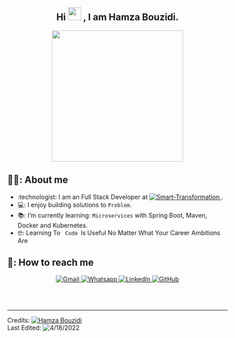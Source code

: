 <!-- Title -->
<section name="Title" align="center">
  <h1>
    Hi
    <img src="https://media.giphy.com/media/hvRJCLFzcasrR4ia7z/giphy.gif" width="30" />
    , I am Hamza Bouzidi.
  </h1>
</section>  <!-- End::Title -->
<!-- Hero -->
<section name="Hero" align="center">
  <img src="https://readme-typing-svg.herokuapp.com/?color=%231CCC44&lines=>+Welcome+to+my+Github+Profile+..." width=300 />
</section> <!-- End::Hero -->
<!-- Github Statistics -->
<section name="statistics" >
<!--   <h2>
    <img src="https://media.giphy.com/media/iY8CRBdQXODJSCERIr/giphy.gif" width="30px">
    Github Stats
  </h2> -->
<!--   <div align="center"> -->
    <!-- Basic stats -->
<!--     <img src="https://github-readme-stats.vercel.app/api?username=hamzabzd17&theme=dark" alt="Hamza's GitHub stats" /> -->
    <!-- Top Langs -->
    <!-- <img src="https://github-readme-stats.vercel.app/api/top-langs/?username=hamzabzd17" alt="Hamza's GitHub Top Langs" /> -->
    <!-- pinned repo -->
    <!-- [![Readme Card](https://github-readme-stats.vercel.app/api/pin/?username=anuraghazra&repo=github-readme-stats)](https://github.com/anuraghazra/github-readme-stats) -->
<!--   </div> -->
</section> <!-- End::Hero -->
<!-- <br><br> -->
<!-- About me -->
<section name="About me">
  <h2>
    👨‍💻: About me
  </h2>
</section>  <!-- End::About me -->
  <ul>
    <li>
     :technologist: I am an Full Stack Developer at
      <a href="https://www.linkedin.com/company/smart-transformation/">
        <img src="https://img.shields.io/static/v1?label=&message=Smart+Transformation&color=blue&style=plastic" alt="Smart-Transformation "/>
      </a>
      .
    </li>
    <li>
      💻: I enjoy building solutions to <code>Problem</code>.
    </li>
    <li>
     📚: I’m currently learning:
      <code>Microservices</code> with Spring Boot, Maven, Docker and Kubernetes.
    </li>
    <li>
      🤓: Learning To <code> Code </code>Is Useful No Matter What Your Career Ambitions Are
    </li>
  </ul>
<!-- <br><br> -->
<!-- Contact -->
<section name="Contact">
  <h2>
    💌: How to reach me
  </h2>
  <p align="center">
    <!-- Email -->
    <a href="mailto:hamzabzd17@gmail.com">
      <img src="https://img.shields.io/badge/gmail-%23EA4335.svg?style=plastic&logo=gmail&logoColor=white" alt="Gmail"/>
    </a>
    <!-- Whatsapp -->
    <a href="https://wa.me/00212636133706">
      <img src="https://img.shields.io/badge/whatsapp-%2325D366.svg?style=plastic&logo=whatsapp&logoColor=white" alt="Whatsapp"/>
    </a>
    <!-- LinkedIn -->
    <a href="https://www.linkedin.com/in/hamza-bouzidi-46733b196/">
      <img src="https://img.shields.io/badge/linkedin-%230A66C2.svg?style=plastic&logo=linkedin&logoColor=white" alt="LinkedIn"/>
    </a>
    <!-- Github -->
    <a href="https://github.com/hamzabzd17">
      <img src="https://img.shields.io/badge/github-%23181717.svg?style=plastic&logo=github&logoColor=white" alt="GitHub"/>
    </a>
    <!-- Instagram -->
    <!-- <a href="https://www.instagram.com/hamza__bouzidi/">
      <img src="https://img.shields.io/badge/instagram-%23E4405F.svg?style=plastic&logo=instagram&logoColor=white" alt="Instagram"/>
    </a> -->
  </p>
</section>  <!-- End::Contact -->
<br><br>
<hr>
<section name="Copyright">
  <p>
    Credits:
    <a href="https://www.hamzabouzidi.com/">
      <img src="https://img.shields.io/static/v1?label=&message=Hamza+Bouzidi&color=-&style=plastic" alt="Hamza Bouzidi"/>
    </a>
    <br>
    Last Edited:
    <img src="https://img.shields.io/static/v1?label=&message=4/18/2022&color=grey&style=plastic" alt="4/18/2022"/>
  </p>
</section>
